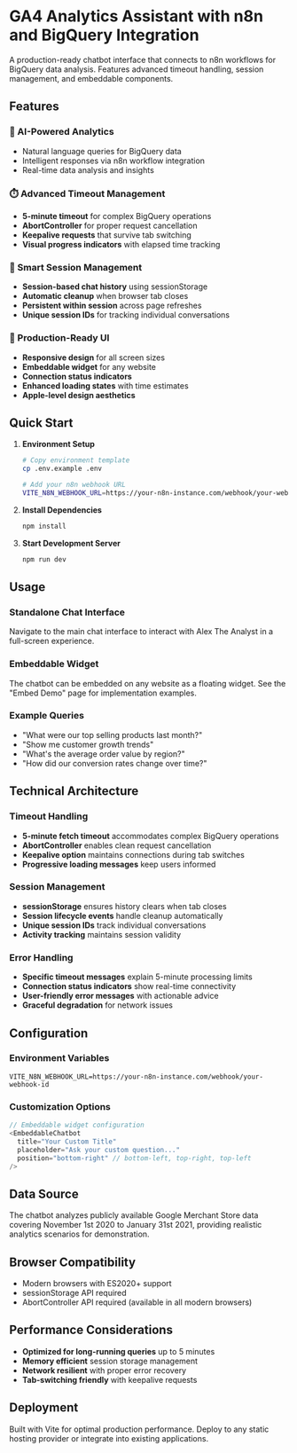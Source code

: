 # GA4 Analytics Assistant with n8n and BigQuery Integration 

A production-ready chatbot interface that connects to n8n workflows for BigQuery data analysis. Features advanced timeout handling, session management, and embeddable components. 

## Features

### 🤖 AI-Powered Analytics
- Natural language queries for BigQuery data
- Intelligent responses via n8n workflow integration
- Real-time data analysis and insights

### ⏱️ Advanced Timeout Management
- **5-minute timeout** for complex BigQuery operations
- **AbortController** for proper request cancellation
- **Keepalive requests** that survive tab switching
- **Visual progress indicators** with elapsed time tracking

### 🔄 Smart Session Management
- **Session-based chat history** using sessionStorage
- **Automatic cleanup** when browser tab closes
- **Persistent within session** across page refreshes
- **Unique session IDs** for tracking individual conversations

### 🎨 Production-Ready UI
- **Responsive design** for all screen sizes
- **Embeddable widget** for any website
- **Connection status indicators**
- **Enhanced loading states** with time estimates
- **Apple-level design aesthetics**

## Quick Start

1. **Environment Setup**
   ```bash
   # Copy environment template
   cp .env.example .env
   
   # Add your n8n webhook URL
   VITE_N8N_WEBHOOK_URL=https://your-n8n-instance.com/webhook/your-webhook-id
   ```

2. **Install Dependencies**
   ```bash
   npm install
   ```

3. **Start Development Server**
   ```bash
   npm run dev
   ```

## Usage

### Standalone Chat Interface
Navigate to the main chat interface to interact with Alex The Analyst in a full-screen experience.

### Embeddable Widget
The chatbot can be embedded on any website as a floating widget. See the "Embed Demo" page for implementation examples.

### Example Queries
- "What were our top selling products last month?"
- "Show me customer growth trends"
- "What's the average order value by region?"
- "How did our conversion rates change over time?"

## Technical Architecture

### Timeout Handling
- **5-minute fetch timeout** accommodates complex BigQuery operations
- **AbortController** enables clean request cancellation
- **Keepalive option** maintains connections during tab switches
- **Progressive loading messages** keep users informed

### Session Management
- **sessionStorage** ensures history clears when tab closes
- **Session lifecycle events** handle cleanup automatically
- **Unique session IDs** track individual conversations
- **Activity tracking** maintains session validity

### Error Handling
- **Specific timeout messages** explain 5-minute processing limits
- **Connection status indicators** show real-time connectivity
- **User-friendly error messages** with actionable advice
- **Graceful degradation** for network issues

## Configuration

### Environment Variables
```env
VITE_N8N_WEBHOOK_URL=https://your-n8n-instance.com/webhook/your-webhook-id
```

### Customization Options
```typescript
// Embeddable widget configuration
<EmbeddableChatbot 
  title="Your Custom Title"
  placeholder="Ask your custom question..."
  position="bottom-right" // bottom-left, top-right, top-left
/>
```

## Data Source
The chatbot analyzes publicly available Google Merchant Store data covering November 1st 2020 to January 31st 2021, providing realistic analytics scenarios for demonstration.

## Browser Compatibility
- Modern browsers with ES2020+ support
- sessionStorage API required
- AbortController API required (available in all modern browsers)

## Performance Considerations
- **Optimized for long-running queries** up to 5 minutes
- **Memory efficient** session storage management
- **Network resilient** with proper error recovery
- **Tab-switching friendly** with keepalive requests

## Deployment
Built with Vite for optimal production performance. Deploy to any static hosting provider or integrate into existing applications.
